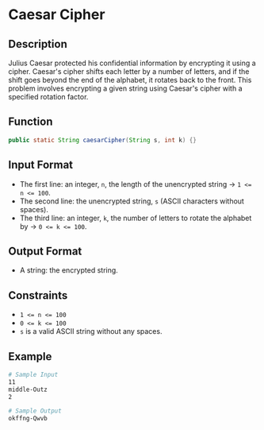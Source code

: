 # Caesar Cipher

## Description

Julius Caesar protected his confidential information by encrypting it using a cipher. Caesar's cipher shifts each letter by a number of letters, and if the shift goes beyond the end of the alphabet, it rotates back to the front. This problem involves encrypting a given string using Caesar's cipher with a specified rotation factor.

## Function

```java
public static String caesarCipher(String s, int k) {}
```

## Input Format

- The first line: an integer, `n`, the length of the unencrypted string &rarr; `1 <= n <= 100`.
- The second line: the unencrypted string, `s` (ASCII characters without spaces).
- The third line: an integer, `k`, the number of letters to rotate the alphabet by &rarr; `0 <= k <= 100`.

## Output Format

- A string: the encrypted string.

## Constraints

- `1 <= n <= 100`
- `0 <= k <= 100`
- `s` is a valid ASCII string without any spaces.

## Example

```bash
# Sample Input
11
middle-Outz
2

# Sample Output
okffng-Qwvb
```
